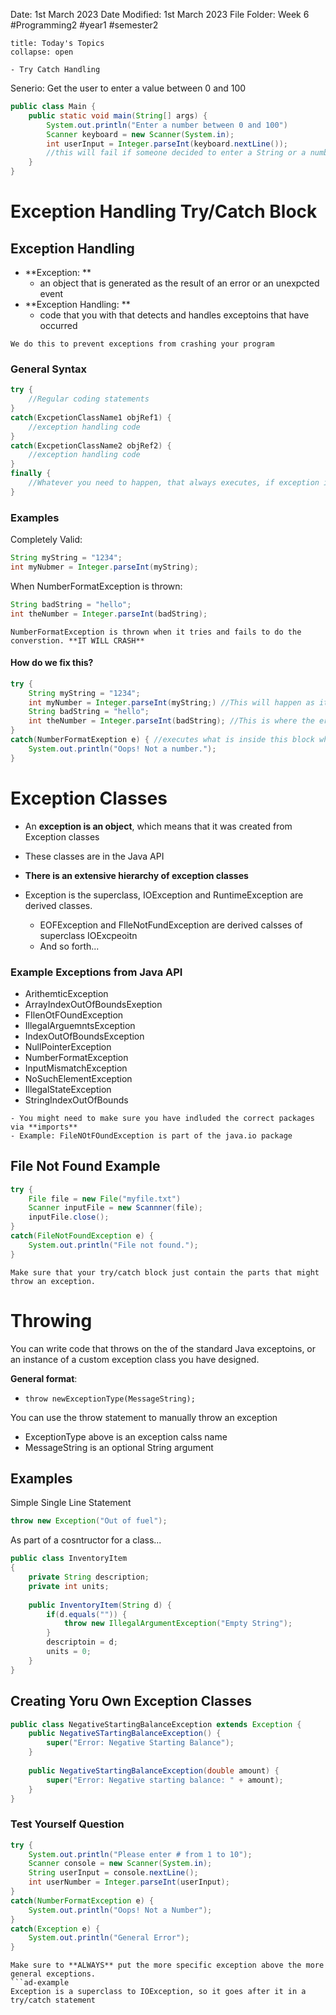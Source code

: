 Date: 1st March 2023
Date Modified: 1st March 2023
File Folder: Week 6
#Programming2 #year1 #semester2

```ad-abstract
title: Today's Topics
collapse: open

- Try Catch Handling

```

Senerio: Get the user to enter a value between 0 and 100

```java
public class Main {
	public static void main(String[] args) {
		System.out.println("Enter a number between 0 and 100")
		Scanner keyboard = new Scanner(System.in);
		int userInput = Integer.parseInt(keyboard.nextLine());
		//this will fail if someone decided to enter a String or a number outside of the range
	}
}
```

# Exception Handling Try/Catch Block

## Exception Handling

- **Exception: **
	- an object that is generated as the result of an error or an unexpcted event
- **Exception Handling: **
	- code that you with that detects and handles exceptoins that have occurred

```ad-important
We do this to prevent exceptions from crashing your program
```

### General Syntax

```java
try {
	//Regular coding statements
}
catch(ExcpetionClassName1 objRef1) {
	//exception handling code
}
catch(ExcpetionClassName2 objRef2) {
	//exception handling code
}
finally {
	//Whatever you need to happen, that always executes, if exception is thrown
}
```

### Examples

Completely Valid:
```java
String myString = "1234";
int myNubmer = Integer.parseInt(myString);
```

When NumberFormatException is thrown:
```java
String badString = "hello";
int theNumber = Integer.parseInt(badString);
```

```ad-note
NumberFormatException is thrown when it tries and fails to do the converstion. **IT WILL CRASH**
```

#### How do we fix this?

```java
try {
	String myString = "1234";
	int myNumber = Integer.parseInt(myString;) //This will happen as it normally should
	String badString = "hello";
	int theNumber = Integer.parseInt(badString); //This is where the error is thrown
}
catch(NumberFormatExeption e) { //executes what is inside this block when the specific error is thrown
	System.out.println("Oops! Not a number.");
}
```

# Exception Classes

- An **exception is an object**, which means that it was created from Exception classes
- These classes are in the Java API
- **There is an extensive hierarchy of exception classes**

- Exception is the superclass, IOException and RuntimeException are derived classes.
	- EOFException and FIleNotFundException are derived calsses of superclass IOExcpeoitn
	- And so forth...

### Example Exceptions from Java API

- ArithemticException
- ArrayIndexOutOfBoundsExeption
- FIlenOtFOundException
- IllegalArguemntsException
- IndexOutOfBoundsException
- NullPointerException
- NumberFormatException
- InputMismatchException
- NoSuchElementException
- IllegalStateException
- StringIndexOutOfBounds

```ad-note
- You might need to make sure you have indluded the correct packages via **imports**
- Example: FileNOtFOundException is part of the java.io package
```


## File Not Found Example

```java
try {
	File file = new File("myfile.txt")
	Scanner inputFile = new Scannner(file);
	inputFile.close();
}
catch(FileNotFoundException e) {
	System.out.println("File not found.");
}
```

```ad-warning
Make sure that your try/catch block just contain the parts that might throw an exception.
```

# Throwing

You can write code that throws on the of the standard Java exceptoins, or an instance of a custom exception class you have designed.

**General format**:
- `throw newExceptionType(MessageString);`

You can use the throw statement to manually throw an exception
- ExceptionType above is an exception calss name
- MessageString is an optional String argument

## Examples

Simple Single Line Statement
```java
throw new Exception("Out of fuel");
```

As part of a cosntructor for a class...

```java
public class InventoryItem
{
	private String description;
	private int units;
	
	public InventoryItem(String d) {
		if(d.equals("")) {
			throw new IllegalArgumentException("Empty String");
		}
		descriptoin = d;
		units = 0;
	}
}
```

## Creating Yoru Own Exception Classes

```java
public class NegativeStartingBalanceException extends Exception {
	public NegativeSTartingBalanceException() {
		super("Error: Negative Starting Balance");
	}
	
	public NegativeStartingBalanceException(double amount) {
		super("Error: Negative starting balance: " + amount);
	}
}
```

### Test Yourself Question

```java
try {
	System.out.println("Please enter # from 1 to 10");
	Scanner console = new Scanner(System.in);
	String userInput = console.nextLine();
	int userNumber = Integer.parseInt(userInput);
}
catch(NumberFormatException e) {
	System.out.println("Oops! Not a Number");
}
catch(Exception e) {
	System.out.println("General Error");
}
```

```ad-warning
Make sure to **ALWAYS** put the more specific exception above the more general exceptions.
```ad-example
Exception is a superclass to IOException, so it goes after it in a try/catch statement
```

